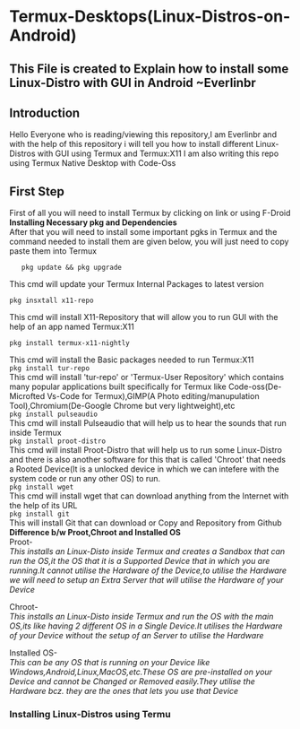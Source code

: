 # Termux-Desktops(Linux-Distros-on-Android)
This File is created to Explain how to install some Linux-Distro with GUI in Android
                                                                             ~Everlinbr
---                     
## Introduction          
Hello Everyone who is reading/viewing this repository,I am Everlinbr
and with the help of this repository i will tell you how to install different
Linux-Distros with GUI using Termux and Termux:X11
I am also writing this repo using Termux Native Desktop with Code-Oss

## First Step
First of all you will need to install Termux by clicking on link or using F-Droid  
**Installing Necessary pkg and Dependencies**  
After that you will need to install some important pgks in Termux and the command needed to install them are given below, you will just need to copy paste them into Termux   
```
   pkg update && pkg upgrade
```  
This cmd will update your Termux Internal Packages to latest version  
```
pkg insxtall x11-repo
```   
This cmd will install X11-Repository that will allow you to run GUI with the help of an app named Termux:X11   
```
pkg install termux-x11-nightly
```   
This cmd will install the Basic packages needed to run Termux:X11   
   `pkg install tur-repo`    
This cmd will install 'tur-repo' or 'Termux-User Repository' which contains many popular applications built specifically for Termux like Code-oss(De-Microfted Vs-Code for Termux),GIMP(A Photo editing/manupulation Tool),Chromium(De-Google Chrome but very lightweight),etc   
   `pkg install pulseaudio`   
This cmd will install Pulseaudio that will help us to hear the sounds that run inside Termux   
   `pkg install proot-distro`    
This cmd will install Proot-Distro that will help us to run some Linux-Distro and there is also another software for this that is called 'Chroot' that needs a Rooted Device(It is a unlocked device in which we can intefere with the system code or run any other OS) to run.    
   `pkg install wget`    
This cmd will install wget that can download anything from the Internet with the help of its URL    
   `pkg install git`    
This will install Git that can download or Copy and Repository from Github    
**Difference b/w Proot,Chroot and Installed OS**    
Proot-    
*This installs an Linux-Disto inside Termux and creates a Sandbox that can run the OS,it the OS that it is a Supported Device that in which you are running.It cannot utilise the Hardware of the Device,to utilise the Hardware we will need to setup an Extra Server that will utilise the Hardware of your Device*    
    
Chroot-    
*This installs an Linux-Disto inside Termux and run the OS with the main OS,its like having 2 different OS in a Single Device.It utilises the Hardware of your Device without the setup of an Server to utilise the Hardware*   
  
Installed OS-    
*This can be any OS that is running on your Device like Windows,Android,Linux,MacOS,etc.These OS are pre-installed on your Device and cannot be Changed or Removed easily.They utilise the Hardware bcz. they are the ones that lets you use that Device*    
### Installing Linux-Distros using Termu
